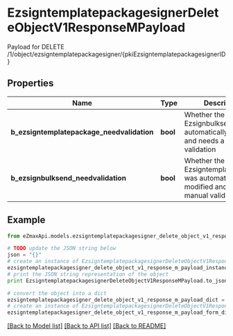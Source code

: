 # EzsigntemplatepackagesignerDeleteObjectV1ResponseMPayload

Payload for DELETE /1/object/ezsigntemplatepackagesigner/{pkiEzsigntemplatepackagesignerID}

## Properties
Name | Type | Description | Notes
------------ | ------------- | ------------- | -------------
**b_ezsigntemplatepackage_needvalidation** | **bool** | Whether the Ezsignbulksend was automatically modified and needs a manual validation | 
**b_ezsignbulksend_needvalidation** | **bool** | Whether the Ezsigntemplatepackage was automatically modified and needs a manual validation | 

## Example

```python
from eZmaxApi.models.ezsigntemplatepackagesigner_delete_object_v1_response_m_payload import EzsigntemplatepackagesignerDeleteObjectV1ResponseMPayload

# TODO update the JSON string below
json = "{}"
# create an instance of EzsigntemplatepackagesignerDeleteObjectV1ResponseMPayload from a JSON string
ezsigntemplatepackagesigner_delete_object_v1_response_m_payload_instance = EzsigntemplatepackagesignerDeleteObjectV1ResponseMPayload.from_json(json)
# print the JSON string representation of the object
print EzsigntemplatepackagesignerDeleteObjectV1ResponseMPayload.to_json()

# convert the object into a dict
ezsigntemplatepackagesigner_delete_object_v1_response_m_payload_dict = ezsigntemplatepackagesigner_delete_object_v1_response_m_payload_instance.to_dict()
# create an instance of EzsigntemplatepackagesignerDeleteObjectV1ResponseMPayload from a dict
ezsigntemplatepackagesigner_delete_object_v1_response_m_payload_form_dict = ezsigntemplatepackagesigner_delete_object_v1_response_m_payload.from_dict(ezsigntemplatepackagesigner_delete_object_v1_response_m_payload_dict)
```
[[Back to Model list]](../README.md#documentation-for-models) [[Back to API list]](../README.md#documentation-for-api-endpoints) [[Back to README]](../README.md)


